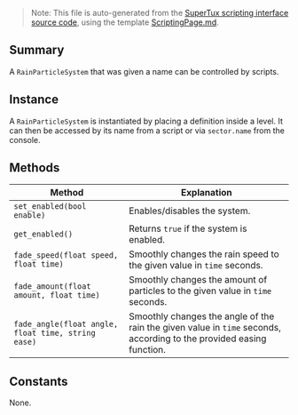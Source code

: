 > Note: This file is auto-generated from the [SuperTux scripting interface source code](https://github.com/SuperTux/supertux/tree/master/src/scripting), using the template [ScriptingPage.md](https://github.com/SuperTux/wiki/tree/master/templates/ScriptingPage.md).

Summary
-------

A `RainParticleSystem` that was given a name can be controlled by scripts.

Instance
--------

A `RainParticleSystem` is instantiated by placing a definition inside a level. It can then be accessed by its name from a script or via `sector.name` from the console. 

Methods
-------

Method | Explanation
-------|-------
`set_enabled(bool enable)` | Enables/disables the system. 
`get_enabled()` | Returns `true` if the system is enabled. 
`fade_speed(float speed, float time)` | Smoothly changes the rain speed to the given value in `time` seconds. 
`fade_amount(float amount, float time)` | Smoothly changes the amount of particles to the given value in `time` seconds. 
`fade_angle(float angle, float time, string ease)` | Smoothly changes the angle of the rain the given value in `time` seconds, according to the provided easing function. 


Constants
---------

None.

